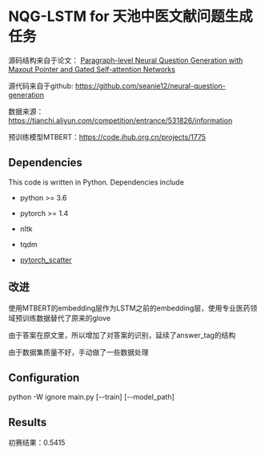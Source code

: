 # NQG-LSTM for 天池中医文献问题生成任务

源码结构来自于论文： [Paragraph-level Neural Question Generation with Maxout Pointer and Gated Self-attention Networks](https://www.aclweb.org/anthology/D18-1424)

源代码来自于github: https://github.com/seanie12/neural-question-generation

数据来源：https://tianchi.aliyun.com/competition/entrance/531826/information

预训练模型MTBERT：https://code.ihub.org.cn/projects/1775



## Dependencies

This code is written in Python. Dependencies include

- python >= 3.6

- pytorch >= 1.4

- nltk

- tqdm

- [pytorch_scatter](https://github.com/rusty1s/pytorch_scatter)

  

## 改进

使用MTBERT的embedding层作为LSTM之前的embedding层，使用专业医药领域预训练数据替代了原来的glove

由于答案在原文里，所以增加了对答案的识别，延续了answer_tag的结构

由于数据集质量不好，手动做了一些数据处理



## Configuration

python -W ignore main.py [--train] [--model_path] 



## Results

初赛结果：0.5415